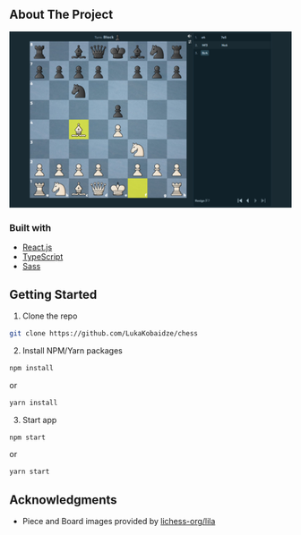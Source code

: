 ## About The Project

![Project image](screenshot.jpg?)

### Built with

- [React.js](https://reactjs.org/)
- [TypeScript](https://www.typescriptlang.org/)
- [Sass](https://sass-lang.com/)

## Getting Started

1. Clone the repo

```sh
git clone https://github.com/LukaKobaidze/chess
```

2. Install NPM/Yarn packages

```sh
npm install
```

or

```sh
yarn install
```

3. Start app

```sh
npm start
```
or
```sh
yarn start
```

## Acknowledgments

- Piece and Board images provided by [lichess-org/lila](https://github.com/lichess-org/lila)
